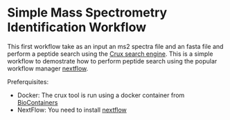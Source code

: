 Simple Mass Spectrometry Identification Workflow
========================

This first workflow take as an input an ms2 spectra file and an fasta file and perform a peptide search using the [Crux search engine](http://crux.ms/). This is a simple workflow to demostrate how to perform peptide search using the popular workflow manager [nextflow](https://www.nextflow.io/).

Preferquisites: 

- Docker: The crux tool is run using a docker container from [BioContainers](http://biocontainers.pro)
- NextFlow: You need to install [nextflow](https://www.nextflow.io/)
